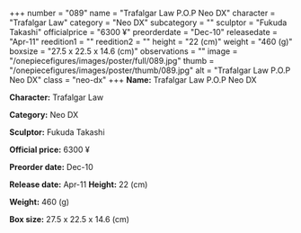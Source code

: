 +++
number = "089"
name = "Trafalgar Law P.O.P Neo DX"
character = "Trafalgar Law"
category = "Neo DX"
subcategory = ""
sculptor = "Fukuda Takashi"
officialprice = "6300 ¥"
preorderdate = "Dec-10"
releasedate = "Apr-11"
reedition1 = ""
reedition2 = ""
height = "22 (cm)"
weight = "460 (g)"
boxsize = "27.5 x 22.5 x 14.6 (cm)"
observations = ""
image = "/onepiecefigures/images/poster/full/089.jpg"
thumb = "/onepiecefigures/images/poster/thumb/089.jpg"
alt = "Trafalgar Law P.O.P Neo DX"
class = "neo-dx"
+++
**Name:** Trafalgar Law P.O.P Neo DX

**Character:** Trafalgar Law

**Category:** Neo DX 

**Sculptor:** Fukuda Takashi

**Official price:** 6300 ¥

**Preorder date:** Dec-10

**Release date:** Apr-11
**Height:** 22 (cm)

**Weight:** 460 (g)

**Box size:** 27.5 x 22.5 x 14.6 (cm)

